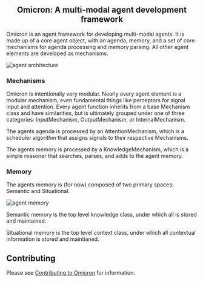 <h2 align="center">Omicron: A multi-modal agent development framework</h2>

Omicron is an agent framework for developing multi-modal agents. It is made up of a core agent object, with an agenda, memory, and a set of core mechanisms for agenda processing and memory parsing. All other agent elements are developed as mechanisms.

![agent architecture](https://raw.githubusercontent.com/omicron-ai/py_omicron/master/resources/images/architecture/agentarch.png)

<h3>Mechanisms</h3>

Omicron is intentionally very modular. Nearly every agent element is a modular mechanism, even fundamental things like perceptors for signal input and attention. Every agent function inherits from a base Mechanism class and have similarities, but is ultimately grouped under one of three categories: InputMechanism, OutputMechanism, or InternalMechanism.

The agents agenda is processed by an AttentionMechanism, which is a scheduler algorithm that assigns signals to their respective Mechanisms.

The agents memory is processed by a KnowledgeMechanism, which is a simple reasoner that searches, parses, and adds to the agent memory. 

<h3>Memory</h3>

The agents memory is (for now) composed of two primary spaces: Semantic and Situational. 

![agent memory](https://raw.githubusercontent.com/omicron-ai/py_omicron/master/resources/images/architecture/memory.png)

Semantic memory is the top level knowledge class, under which all  is stored and maintained. 

Situational memory is the top level context class, under which all contextual information is stored and maintianed. 


## Contributing

Please see [Contributing to Omicron](CONTRIBUTING.md) for information.
